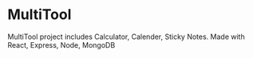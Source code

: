 # MultiTool
MultiTool project includes Calculator, Calender, Sticky Notes. Made with React, Express, Node, MongoDB
